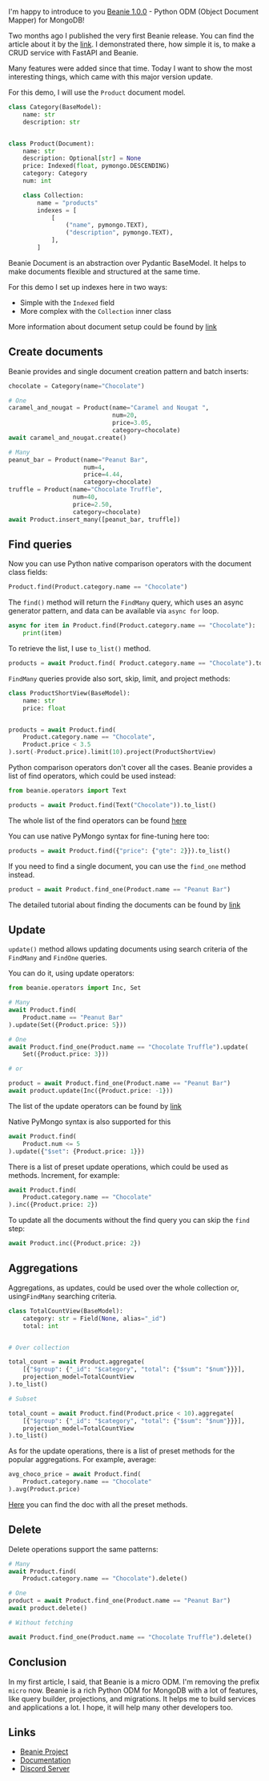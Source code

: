 I'm happy to introduce to you [Beanie 1.0.0](https://github.com/roman-right/beanie) - Python ODM (Object Document
Mapper) for MongoDB!

Two months ago I published the very first Beanie release. You can find the article about it by the [link](https://dev.to/romanright/announcing-beanie-mongodb-odm-56e). I demonstrated there, how simple it is, to make a CRUD service with FastAPI and Beanie.  

Many features were added since that time. Today I want to show the most interesting things, which
came with this major version update.

For this demo, I will use the `Product` document model.

```python
class Category(BaseModel):
    name: str
    description: str


class Product(Document):
    name: str
    description: Optional[str] = None
    price: Indexed(float, pymongo.DESCENDING)
    category: Category
    num: int

    class Collection:
        name = "products"
        indexes = [
            [
                ("name", pymongo.TEXT),
                ("description", pymongo.TEXT),
            ],
        ]
```

Beanie Document is an abstraction over Pydantic BaseModel. It helps to make documents flexible and structured at the same time.

For this demo I set up indexes here in two ways:

- Simple with the `Indexed` field
- More complex with the `Collection` inner class

More information about document setup could be found by [link](https://roman-right.github.io/beanie/tutorial/install/)

## Create documents

Beanie provides and single document creation pattern and batch inserts:

```python
chocolate = Category(name="Chocolate")

# One
caramel_and_nougat = Product(name="Caramel and Nougat ", 
                             num=20,
                             price=3.05,
                             category=chocolate)
await caramel_and_nougat.create()

# Many
peanut_bar = Product(name="Peanut Bar", 
                     num=4, 
                     price=4.44,
                     category=chocolate)
truffle = Product(name="Chocolate Truffle", 
                  num=40, 
                  price=2.50,
                  category=chocolate)
await Product.insert_many([peanut_bar, truffle])
```

## Find queries

Now you can use Python native comparison operators with the document class
fields:

```python
Product.find(Product.category.name == "Chocolate")
```

The `find()` method will return the `FindMany` query, which uses an async generator pattern, and data can be available via `async for` loop. 

```python
async for item in Product.find(Product.category.name == "Chocolate"):
    print(item)
```

To retrieve the list, I use `to_list()` method.

```python
products = await Product.find( Product.category.name == "Chocolate").to_list()
```

`FindMany` queries provide also sort, skip, limit, and project methods:

```python
class ProductShortView(BaseModel):
    name: str
    price: float


products = await Product.find(
    Product.category.name == "Chocolate",
    Product.price < 3.5
).sort(-Product.price).limit(10).project(ProductShortView)

```

Python comparison operators don't cover all the cases. Beanie provides a list
of find operators, which could be used instead:

```python
from beanie.operators import Text

products = await Product.find(Text("Chocolate")).to_list()
```

The whole list of the find operators can be found [here](https://roman-right.github.io/beanie/api/operators/find/)

You can use native PyMongo syntax for fine-tuning here too:

 ```python
products = await Product.find({"price": {"gte": 2}}).to_list()
```

If you need to find a single document, you can use the `find_one` method instead.

```python
product = await Product.find_one(Product.name == "Peanut Bar")
```

The detailed tutorial about finding the documents can be found by [link](https://roman-right.github.io/beanie/tutorial/find/)

## Update

`update()` method allows updating documents using search criteria of the `FindMany` and `FindOne` queries.

You can do it, using update operators:

```python
from beanie.operators import Inc, Set

# Many
await Product.find(
    Product.name == "Peanut Bar"
).update(Set({Product.price: 5}))

# One
await Product.find_one(Product.name == "Chocolate Truffle").update(
    Set({Product.price: 3}))

# or

product = await Product.find_one(Product.name == "Peanut Bar")
await product.update(Inc({Product.price: -1}))
```

The list of the update operators can be found by [link](https://roman-right.github.io/beanie/api/operators/update/)

Native PyMongo syntax is also supported for this

```python
await Product.find(
    Product.num <= 5
).update({"$set": {Product.price: 1}})

```

There is a list of preset update operations, which could be used as methods. Increment, for example:

```python
await Product.find(
    Product.category.name == "Chocolate"
).inc({Product.price: 2})
```

To update all the documents without the find query you can skip the `find` step:

```python
await Product.inc({Product.price: 2})
```

## Aggregations

Aggregations, as updates, could be used over the whole collection or, using`FindMany` searching criteria.

```python
class TotalCountView(BaseModel):
    category: str = Field(None, alias="_id")
    total: int


# Over collection

total_count = await Product.aggregate(
    [{"$group": {"_id": "$category", "total": {"$sum": "$num"}}}],
    projection_model=TotalCountView
).to_list()

# Subset

total_count = await Product.find(Product.price < 10).aggregate(
    [{"$group": {"_id": "$category", "total": {"$sum": "$num"}}}],
    projection_model=TotalCountView
).to_list()
```

As for the update operations, there is a list of preset methods for the popular aggregations. For example, average:

```python
avg_choco_price = await Product.find(
    Product.category.name == "Chocolate"
).avg(Product.price)
```

[Here](https://roman-right.github.io/beanie/api/interfaces/) you can find the doc with all the preset methods.

## Delete

Delete operations support the same patterns:

```python
# Many
await Product.find(
    Product.category.name == "Chocolate").delete()

# One
product = await Product.find_one(Product.name == "Peanut Bar")
await product.delete()

# Without fetching

await Product.find_one(Product.name == "Chocolate Truffle").delete()
```

## Conclusion

In my first article, I said, that Beanie is a micro ODM. I'm removing the prefix `micro` now. Beanie is a rich Python ODM for MongoDB with a lot of features, like query builder, projections, and migrations. It helps me to build services and applications a lot. I hope, it will help many other developers too.

## Links

- [Beanie Project](https://github.com/roman-right/beanie)
- [Documentation](https://roman-right.github.io/beanie/)
- [Discord Server](https://discord.gg/ZTTnM7rMaz)